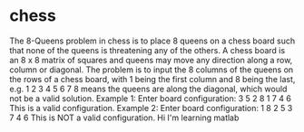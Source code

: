 # chess
The 8-Queens problem in chess is to place 8 queens on a chess board such that none of the queens is threatening any of the others. A chess board is an 8 x 8 matrix of squares and queens may move any direction along a row, column or diagonal. The problem is to input the 8 columns of the queens on the rows of a chess board, with 1 being the first column and 8 being the last, e.g. 1 2 3 4 5 6 7 8 means the queens are along the diagonal, which would not be a valid solution.  Example 1:  Enter board configuration: 3 5 2 8 1 7 4 6 This is a valid configuration.  Example 2: Enter board configuration: 1 8 2 5 3 7 4 6 This is NOT a valid configuration.
Hi I'm learning matlab

